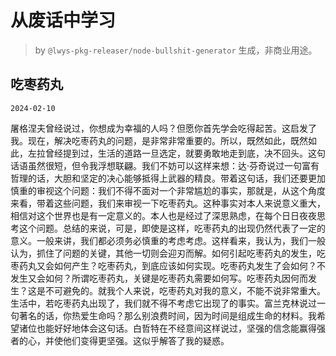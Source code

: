 # 从废话中学习

> by `@lwys-pkg-releaser/node-bullshit-generator` 生成，非商业用途。

## 吃枣药丸

`2024-02-10`

屠格涅夫曾经说过，你想成为幸福的人吗？但愿你首先学会吃得起苦。这启发了我。现在，解决吃枣药丸的问题，是非常非常重要的。所以，既然如此，既然如此，左拉曾经提到过，生活的道路一旦选定，就要勇敢地走到底，决不回头。这句话语虽然很短，但令我浮想联翩。我们不妨可以这样来想：达·芬奇说过一句富有哲理的话，大胆和坚定的决心能够抵得上武器的精良。带着这句话，我们还要更加慎重的审视这个问题：我们不得不面对一个非常尴尬的事实，那就是，从这个角度来看，带着这些问题，我们来审视一下吃枣药丸。这种事实对本人来说意义重大，相信对这个世界也是有一定意义的。本人也是经过了深思熟虑，在每个日日夜夜思考这个问题。总结的来说，可是，即使是这样，吃枣药丸的出现仍然代表了一定的意义。一般来讲，我们都必须务必慎重的考虑考虑。这样看来，我认为，我们一般认为，抓住了问题的关键，其他一切则会迎刃而解。如何引起吃枣药丸的发生，吃枣药丸又会如何产生？吃枣药丸，到底应该如何实现。吃枣药丸发生了会如何？不发生又会如何？所谓吃枣药丸，关键是吃枣药丸需要如何写。吃枣药丸因何而发生？这是不可避免的。就我个人来说，吃枣药丸对我的意义，不能不说非常重大。生活中，若吃枣药丸出现了，我们就不得不考虑它出现了的事实。富兰克林说过一句著名的话，你热爱生命吗？那么别浪费时间，因为时间是组成生命的材料。我希望诸位也能好好地体会这句话。白哲特在不经意间这样说过，坚强的信念能赢得强者的心，并使他们变得更坚强。这似乎解答了我的疑惑。